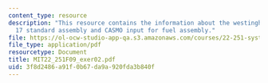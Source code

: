 ```yaml
---
content_type: resource
description: "This resource contains the information about the westinghouse 17\xD7\
  17 standard assembly and CASMO input for fuel assembly."
file: https://ol-ocw-studio-app-qa.s3.amazonaws.com/courses/22-251-systems-analysis-of-the-nuclear-fuel-cycle-fall-2009/3f8d2486a91f0b67da9a920fda3b840f_MIT22_251F09_exer02.pdf
file_type: application/pdf
resourcetype: Document
title: MIT22_251F09_exer02.pdf
uid: 3f8d2486-a91f-0b67-da9a-920fda3b840f
---
```

